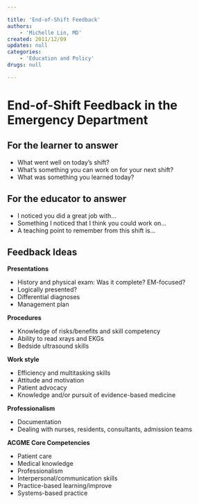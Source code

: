 ```yaml
---

title: 'End-of-Shift Feedback'
authors:
    - 'Michelle Lin, MD'
created: 2011/12/09
updates: null
categories:
    - 'Education and Policy'
drugs: null

---
```




# End-of-Shift Feedback in the Emergency Department

## For the learner to answer

-   What went well on today’s shift?
-   What’s something you can work on for your next shift?
-   What was something you learned today? 

## For the educator to answer

-   I noticed you did a great job with...
-   Something I noticed that I think you could work on... 
-   A teaching point to remember from this shift is... 

## Feedback Ideas

**Presentations**

-   History and physical exam: Was it complete? EM-focused?
-   Logically presented?
-   Differential diagnoses
-   Management plan

**Procedures**

-   Knowledge of risks/benefits and skill competency
-   Ability to read xrays and EKGs
-   Bedside ultrasound skills

**Work style**

-   Efficiency and multitasking skills
-   Attitude and motivation
-   Patient advocacy
-   Knowledge and/or pursuit of evidence-based medicine

**Professionalism**

-   Documentation
-   Dealing with nurses, residents, consultants, admission teams 

**ACGME Core Competencies**

-   Patient care
-   Medical knowledge
-   Professionalism
-   Interpersonal/communication skills 
-   Practice-based learning/improve 
-   Systems-based practice
